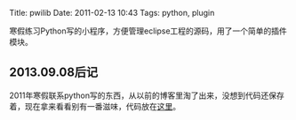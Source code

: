 Title: pwilib
Date: 2011-02-13 10:43
Tags: python, plugin


寒假练习Python写的小程序，方便管理eclipse工程的源码，用了一个简单的插件模块。

## 2013.09.08后记
2011年寒假联系python写的东西，从以前的博客里淘了出来，没想到代码还保存着，现在拿来看看别有一番滋味，代码放在[这里](https://github.com/wilbur-ma/pwilib)。


